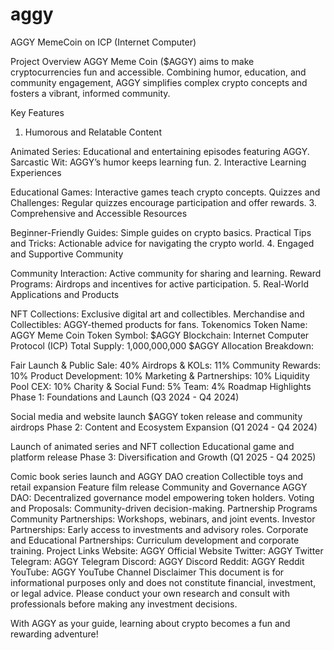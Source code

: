 # aggy
AGGY MemeCoin on ICP (Internet Computer)

Project Overview
AGGY Meme Coin ($AGGY) aims to make cryptocurrencies fun and accessible. Combining humor, education, and community engagement, AGGY simplifies complex crypto concepts and fosters a vibrant, informed community.

Key Features
1. Humorous and Relatable Content

Animated Series: Educational and entertaining episodes featuring AGGY.
Sarcastic Wit: AGGY’s humor keeps learning fun.
2. Interactive Learning Experiences

Educational Games: Interactive games teach crypto concepts.
Quizzes and Challenges: Regular quizzes encourage participation and offer rewards.
3. Comprehensive and Accessible Resources

Beginner-Friendly Guides: Simple guides on crypto basics.
Practical Tips and Tricks: Actionable advice for navigating the crypto world.
4. Engaged and Supportive Community

Community Interaction: Active community for sharing and learning.
Reward Programs: Airdrops and incentives for active participation.
5. Real-World Applications and Products

NFT Collections: Exclusive digital art and collectibles.
Merchandise and Collectibles: AGGY-themed products for fans.
Tokenomics
Token Name: AGGY Meme Coin
Token Symbol: $AGGY
Blockchain: Internet Computer Protocol (ICP)
Total Supply: 1,000,000,000 $AGGY
Allocation Breakdown:

Fair Launch & Public Sale: 40%
Airdrops & KOLs: 11%
Community Rewards: 10%
Product Development: 10%
Marketing & Partnerships: 10%
Liquidity Pool CEX: 10%
Charity & Social Fund: 5%
Team: 4%
Roadmap Highlights
Phase 1: Foundations and Launch (Q3 2024 - Q4 2024)

Social media and website launch
$AGGY token release and community airdrops
Phase 2: Content and Ecosystem Expansion (Q1 2024 - Q4 2024)

Launch of animated series and NFT collection
Educational game and platform release
Phase 3: Diversification and Growth (Q1 2025 - Q4 2025)

Comic book series launch and AGGY DAO creation
Collectible toys and retail expansion
Feature film release
Community and Governance
AGGY DAO: Decentralized governance model empowering token holders.
Voting and Proposals: Community-driven decision-making.
Partnership Programs
Community Partnerships: Workshops, webinars, and joint events.
Investor Partnerships: Early access to investments and advisory roles.
Corporate and Educational Partnerships: Curriculum development and corporate training.
Project Links
Website: AGGY Official Website
Twitter: AGGY Twitter
Telegram: AGGY Telegram
Discord: AGGY Discord
Reddit: AGGY Reddit
YouTube: AGGY YouTube Channel
Disclaimer
This document is for informational purposes only and does not constitute financial, investment, or legal advice. Please conduct your own research and consult with professionals before making any investment decisions.

With AGGY as your guide, learning about crypto becomes a fun and rewarding adventure!
